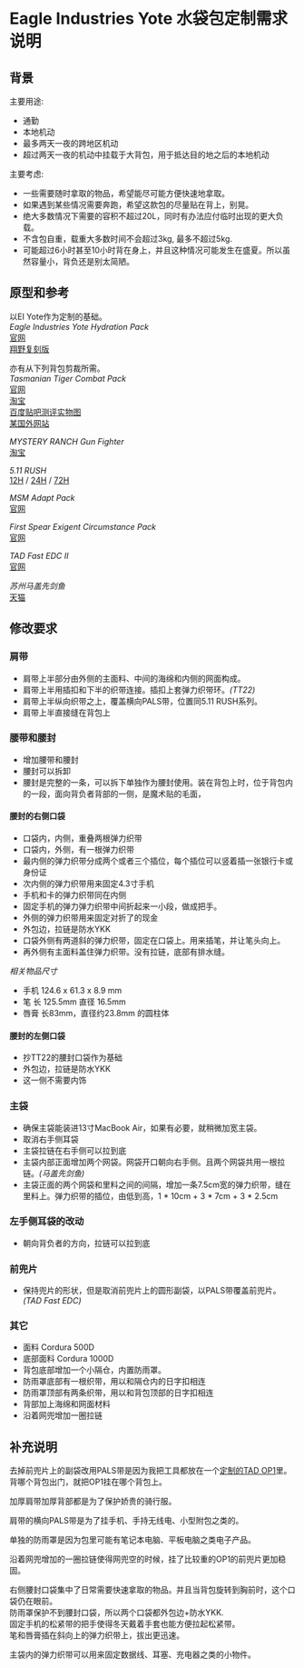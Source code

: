 Eagle Industries Yote 水袋包定制需求说明
============================================

背景
----
主要用途:
* 通勤
* 本地机动
* 最多两天一夜的跨地区机动
* 超过两天一夜的机动中挂载于大背包，用于抵达目的地之后的本地机动

主要考虑:
* 一些需要随时拿取的物品，希望能尽可能方便快速地拿取。
* 如果遇到某些情况需要奔跑，希望这款包的尽量贴在背上，别晃。
* 绝大多数情况下需要的容积不超过20L，同时有办法应付临时出现的更大负载。
* 不含包自重，载重大多数时间不会超过3kg, 最多不超过5kg.
* 可能超过6小时甚至10小时背在身上，并且这种情况可能发生在盛夏。所以虽然容量小，背负还是别太简陋。


原型和参考
-----------
以EI Yote作为定制的基础。  
_Eagle Industries Yote Hydration Pack_  
[官网](http://www.eagleindustries.com/products/detail.aspx?id=234)  
[翔野复刻版](http://www.flyye.com/cn/ArticleShow.asp?ProdID=0492)

亦有从下列背包剪裁所需。  
_Tasmanian Tiger Combat Pack_  
[官网](http://www.tasmaniantactical.com/TT_Combat_Pack_p/7716.htm)  
[淘宝](http://item.taobao.com/item.htm?spm=a230r.1.14.1.ReOVrm&id=10956779680)  
[百度贴吧测评实物图](http://tieba.baidu.com/p/2717163114)  
[某国外网站](http://www.varusteleka.com/en/product/tasmanian-tiger-combat-pack/24387)

_MYSTERY RANCH Gun Fighter_  
[淘宝](http://item.taobao.com/item.htm?id=22490371488)

_5.11 RUSH_  
[12H](http://www.511tactical.com/rush-12-backpack.html) / 
[24H](http://www.511tactical.com/rush-24-backpack.html) / 
[72H](http://www.511tactical.com/rush-72-backpack.html)

_MSM Adapt Pack_  
[官网](http://milspecmonkey.com/store/packs-bags/341-msm-adapt-pack.html#/color-multicam)

_First Spear Exigent Circumstance Pack_  
[官网](http://www.first-spear.com/product.php?productid=17528)

_TAD Fast EDC II_  
[官网](http://store.tripleaughtdesign.com/Equipment/Packs-And-Pouches/FAST-Pack-EDC)

_苏州马盖先剑鱼_  
[天猫](http://item.taobao.com/item.htm?spm=a1z09.5.0.0.hhqQSN&id=37047087806)


修改要求
--------
### 肩带
* 肩带上半部分由外侧的主面料、中间的海绵和内侧的网面构成。
* 肩带上半用插扣和下半的织带连接。插扣上套弹力织带环。*(TT22)*
* 肩带上半纵向织带之上，覆盖横向PALS带，位置同5.11 RUSH系列。
* 肩带上半直接缝在背包上

### 腰带和腰封
* 增加腰带和腰封
* 腰封可以拆卸
* 腰封是完整的一条，可以拆下单独作为腰封使用。装在背包上时，位于背包内的一段，面向背负者背部的一侧，是魔术贴的毛面，

#### 腰封的右侧口袋
* 口袋内，内侧，重叠两根弹力织带
* 口袋内，外侧，有一根弹力织带
* 最内侧的弹力织带分成两个或者三个插位，每个插位可以竖着插一张银行卡或身份证
* 次内侧的弹力织带用来固定4.3寸手机
* 手机和卡的弹力织带同在内侧
* 固定手机的弹力弹力织带中间折起来一小段，做成把手。
* 外侧的弹力织带用来固定对折了的现金
* 外包边，拉链是防水YKK
* 口袋外侧有两道斜的弹力织带，固定在口袋上。用来插笔，并让笔头向上。
* 再外侧有主面料盖住弹力织带。没有拉链，底部有排水缝。

_相关物品尺寸_
* 手机 124.6 x 61.3 x 8.9 mm
* 笔 长 125.5mm 直径 16.5mm
* 唇膏 长83mm，直径约23.8mm 的圆柱体

#### 腰封的左侧口袋
* 抄TT22的腰封口袋作为基础
* 外包边，拉链是防水YKK
* 这一侧不需要内饰

### 主袋
* 确保主袋能装进13寸MacBook Air，如果有必要，就稍微加宽主袋。
* 取消右手侧耳袋
* 主袋拉链在右手侧可以拉到底
* 主袋内部正面增加两个网袋。网袋开口朝向右手侧。且两个网袋共用一根拉链。*(马盖先剑鱼)*
* 主袋正面的两个网袋和里料之间的间隔，增加一条7.5cm宽的弹力织带，缝在里料上。弹力织带的插位，由低到高，1 * 10cm + 3 * 7cm + 3 * 2.5cm

### 左手侧耳袋的改动
* 朝向背负者的方向，拉链可以拉到底

### 前兜片
* 保持兜片的形状，但是取消前兜片上的圆形副袋，以PALS带覆盖前兜片。*(TAD Fast EDC)*

### 其它
* 面料 Cordura 500D
* 底部面料 Cordura 1000D
* 背包底部增加一个小隔仓，内置防雨罩。
* 防雨罩底部有一根织带，用以和隔仓内的日字扣相连
* 防雨罩顶部有两条织带，用以和背包顶部的日字扣相连
* 背部加上海绵和网面材料
* 沿着网兜增加一圈拉链


补充说明
---------
去掉前兜片上的副袋改用PALS带是因为我把工具都放在一个[定制的TAD OP1](https://github.com/snow/custom_equipment_specs/blob/master/sunsnow_op1.md)里。背哪个背包出门，就把OP1挂在哪个背包上。

加厚肩带加厚背部都是为了保护娇贵的骑行服。

肩带的横向PALS带是为了挂手机、手持无线电、小型附包之类的。

单独的防雨罩是因为包里可能有笔记本电脑、平板电脑之类电子产品。

沿着网兜增加的一圈拉链使得网兜空的时候，挂了比较重的OP1的前兜片更加稳固。

右侧腰封口袋集中了日常需要快速拿取的物品。并且当背包旋转到胸前时，这个口袋仍在眼前。  
防雨罩保护不到腰封口袋，所以两个口袋都外包边+防水YKK.  
固定手机的松紧带的把手使得冬天戴着手套也能方便拉起松紧带。  
笔和唇膏插在斜向上的弹力织带上，拔出更迅速。

主袋内的弹力织带可以用来固定数据线、耳塞、充电器之类的小物件。







